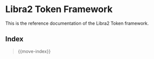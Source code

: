 # Libra2 Token Framework

This is the reference documentation of the Libra2 Token framework.

## Index

> {{move-index}}
